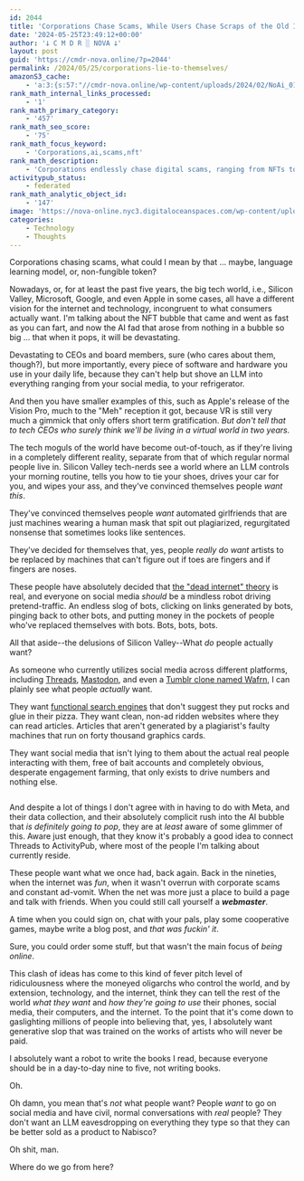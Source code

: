 ```yaml
---
id: 2044
title: 'Corporations Chase Scams, While Users Chase Scraps of the Old Internet'
date: '2024-05-25T23:49:12+00:00'
author: '𐕣 C M D R ░ NOVA 𐕣'
layout: post
guid: 'https://cmdr-nova.online/?p=2044'
permalink: /2024/05/25/corporations-lie-to-themselves/
amazonS3_cache:
    - 'a:3:{s:57:"//cmdr-nova.online/wp-content/uploads/2024/02/NoAi_01.png";a:1:{s:9:"timestamp";i:1721689627;}s:58:"//cmdr-nova.online/wp-content/uploads/2024/05/image-11.png";a:2:{s:2:"id";i:2045;s:11:"source_type";s:13:"media-library";}s:90:"//nova-online.nyc3.digitaloceanspaces.com/wp-content/uploads/2024/05/25232412/image-11.png";a:2:{s:2:"id";i:2045;s:11:"source_type";s:13:"media-library";}}'
rank_math_internal_links_processed:
    - '1'
rank_math_primary_category:
    - '457'
rank_math_seo_score:
    - '75'
rank_math_focus_keyword:
    - 'Corporations,ai,scams,nft'
rank_math_description:
    - 'Corporations endlessly chase digital scams, ranging from NFTs to LLMs, but is this what the people actually want? Is anyone even asking for this? Bueller?'
activitypub_status:
    - federated
rank_math_analytic_object_id:
    - '147'
image: 'https://nova-online.nyc3.digitaloceanspaces.com/wp-content/uploads/2024/05/25234624/Screenshot-from-2024-05-25-19-46-02.png'
categories:
    - Technology
    - Thoughts
---
```


<!-- wp:paragraph -->
<p>Corporations chasing scams, what could I mean by that ... maybe, language learning model, or, non-fungible token?</p>
<!-- /wp:paragraph -->

<!-- wp:paragraph -->
<p>Nowadays, or, for at least the past five years, the big tech world, i.e., Silicon Valley, Microsoft, Google, and even Apple in some cases, all have a different vision for the internet and technology, incongruent to what consumers actually want. I'm talking about the NFT bubble that came and went as fast as you can fart, and now the AI fad that arose from nothing in a bubble so big ... that when it pops, it will be devastating.</p>
<!-- /wp:paragraph -->

<!-- wp:paragraph -->
<p>Devastating to CEOs and board members, sure (who cares about them, though?), but more importantly, every piece of software and hardware you use in your daily life, because they can't help but shove an LLM into everything ranging from your social media, to your refrigerator.</p>
<!-- /wp:paragraph -->

<!-- wp:paragraph -->
<p>And then you have smaller examples of this, such as Apple's release of the Vision Pro, much to the "Meh" reception it got, because VR is still very much a gimmick that only offers short term gratification. <em>But don't tell that to tech CEOs who surely think we'll be living in a virtual world in two years.</em></p>
<!-- /wp:paragraph -->

<!-- wp:paragraph -->
<p>The tech moguls of the world have become out-of-touch, as if they're living in a completely different reality, separate from that of which regular normal people live in. Silicon Valley tech-nerds see a world where an LLM controls your morning routine, tells you how to tie your shoes, drives your car for you, and wipes your ass, and they've convinced themselves people <em>want this</em>.</p>
<!-- /wp:paragraph -->

<!-- wp:paragraph -->
<p>They've convinced themselves people <em>want</em> automated girlfriends that are just machines wearing a human mask that spit out plagiarized, regurgitated nonsense that sometimes looks like sentences.</p>
<!-- /wp:paragraph -->

<!-- wp:paragraph -->
<p>They've decided for themselves that, yes, people <em>really do want</em> artists to be replaced by machines that can't figure out if toes are fingers and if fingers are noses.</p>
<!-- /wp:paragraph -->

<!-- wp:paragraph -->
<p>These people have absolutely decided that <a href="https://en.wikipedia.org/wiki/Dead_Internet_theory" target="_blank" rel="noreferrer noopener">the "dead internet" theory</a> is real, and everyone on social media <em>should</em> be a mindless robot driving pretend-traffic. An endless slog of bots, clicking on links generated by bots, pinging back to other bots, and putting money in the pockets of people who've replaced themselves with bots. Bots, bots, bots.</p>
<!-- /wp:paragraph -->

<!-- wp:paragraph -->
<p>All that aside--the delusions of Silicon Valley--What <em>do</em> people actually want?</p>
<!-- /wp:paragraph -->

<!-- wp:paragraph -->
<p>As someone who currently utilizes social media across different platforms, including <a href="https://www.threads.net/@cmdr_nova" target="_blank" rel="noreferrer noopener">Threads</a>, <a href="https://cmdr-nova.online/2024/05/10/mkultra-monster-a-mastodon-instance/">Mastodon</a>, and even a <a href="https://cmdr-nova.online/2024/05/21/wafrn-its-kinda-tumblr/">Tumblr clone named Wafrn</a>, I can plainly see what people <em>actually</em> want.</p>
<!-- /wp:paragraph -->

<!-- wp:paragraph -->
<p>They want <a href="https://www.theverge.com/2024/5/24/24164119/google-ai-overview-mistakes-search-race-openai">functional search engines</a> that don't suggest they put rocks and glue in their pizza. They want clean, non-ad ridden websites where they can read articles. Articles that aren't generated by a plagiarist's faulty machines that run on forty thousand graphics cards.</p>
<!-- /wp:paragraph -->

<!-- wp:paragraph -->
<p>They want social media that isn't lying to them about the actual real people interacting with them, free of bait accounts and completely obvious, desperate engagement farming, that only exists to drive numbers and nothing else.</p>
<!-- /wp:paragraph -->

<!-- wp:image {"id":2045,"sizeSlug":"full","linkDestination":"none","align":"center"} -->
<figure class="wp-block-image aligncenter size-full"><img src="https://cmdr-nova.online/wp-content/uploads/2024/05/image-11.png" alt="" class="wp-image-2045"/></figure>
<!-- /wp:image -->

<!-- wp:paragraph -->
<p>And despite a lot of things I don't agree with in having to do with Meta, and their data collection, and their absolutely complicit rush into the AI bubble that <em>is definitely going to pop</em>, they are at <em>least</em> aware of some glimmer of this. Aware just enough, that they know it's probably a good idea to connect Threads to ActivityPub, where most of the people I'm talking about currently reside.</p>
<!-- /wp:paragraph -->

<!-- wp:paragraph -->
<p>These people want what we once had, back again. Back in the nineties, when the internet was <em>fun</em>, when it wasn't overrun with corporate scams and constant ad-vomit. When the net was more just a place to build a page and talk with friends. When you could still call yourself a <em><strong>webmaster</strong></em>.</p>
<!-- /wp:paragraph -->

<!-- wp:paragraph -->
<p>A time when you could sign on, chat with your pals, play some cooperative games, maybe write a blog post, and <em>that was fuckin' it</em>.</p>
<!-- /wp:paragraph -->

<!-- wp:paragraph -->
<p>Sure, you could order some stuff, but that wasn't the main focus of <em>being online</em>.</p>
<!-- /wp:paragraph -->

<!-- wp:paragraph -->
<p>This clash of ideas has come to this kind of fever pitch level of ridiculousness where the moneyed oligarchs who control the world, and by extension, technology, and the internet, think they can tell the rest of the world <em>what they want</em> and <em>how they're going to use </em>their phones, social media, their computers, and the internet. To the point that it's come down to gaslighting millions of people into believing that, yes, I absolutely want generative slop that was trained on the works of artists who will never be paid.</p>
<!-- /wp:paragraph -->

<!-- wp:paragraph -->
<p>I absolutely want a robot to write the books I read, because everyone should be in a day-to-day nine to five, not writing books.</p>
<!-- /wp:paragraph -->

<!-- wp:paragraph -->
<p>Oh.</p>
<!-- /wp:paragraph -->

<!-- wp:paragraph -->
<p>Oh damn, you mean that's <em>not</em> what people want? People <em>want</em> to go on social media and have civil, normal conversations with <em>real</em> people? They don't want an LLM eavesdropping on everything they type so that they can be better sold as a product to Nabisco?</p>
<!-- /wp:paragraph -->

<!-- wp:paragraph -->
<p>Oh shit, man.</p>
<!-- /wp:paragraph -->

<!-- wp:paragraph -->
<p>Where do we go from here?</p>
<!-- /wp:paragraph -->